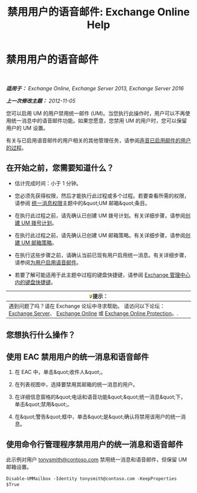 ﻿---
title: '禁用用户的语音邮件: Exchange Online Help'
TOCTitle: 禁用用户的语音邮件
ms:assetid: cecc9c0d-377d-489e-9db4-d487e9c0b552
ms:mtpsurl: https://technet.microsoft.com/zh-cn/library/Bb124691(v=EXCHG.150)
ms:contentKeyID: 50491576
ms.date: 05/23/2018
mtps_version: v=EXCHG.150
ms.translationtype: MT
---

# 禁用用户的语音邮件

 

_**适用于：** Exchange Online, Exchange Server 2013, Exchange Server 2016_

_**上一次修改主题：** 2012-11-05_

您可以启用 UM 的用户禁用统一邮件 (UM)。当您执行此操作时，用户可以不再使用统一消息中的语音邮件功能。如果您愿意，您禁用 UM 的用户时，您可以保留用户的 UM 设置。

有关与已启用语音邮件的用户相关的其他管理任务，请参阅[声音已启用邮件的用户的过程](voice-mail-enabled-user-procedures-exchange-2013-help.md)。

## 在开始之前，您需要知道什么？

  - 估计完成时间：小于 1 分钟。

  - 您必须先获得权限，然后才能执行此过程或多个过程。若要查看所需的权限，请参阅 [统一消息权限](unified-messaging-permissions-exchange-2013-help.md)主题中的\&quot;UM 邮箱\&quot;条目。

  - 在执行此过程之前，请先确认已创建 UM 拨号计划。有关详细步骤，请参阅[创建 UM 拨号计划](create-a-um-dial-plan-exchange-2013-help.md)。

  - 在执行此过程之前，请先确认已创建 UM 邮箱策略。有关详细步骤，请参阅[创建 UM 邮箱策略](create-a-um-mailbox-policy-exchange-2013-help.md)。

  - 在执行这些步骤之前，请确认当前已现有用户启用统一消息。有关详细步骤，请参阅[为用户启用语音邮件](enable-a-user-for-voice-mail-exchange-2013-help.md)。

  - 若要了解可能适用于此主题中过程的键盘快捷键，请参阅 [Exchange 管理中心内的键盘快捷键](keyboard-shortcuts-in-the-exchange-admin-center-exchange-online-protection-help.md)。

<table>
<thead>
<tr class="header">
<th><img src="images/Bb124558.tip(EXCHG.150).gif" title="提示" alt="提示" />提示：</th>
</tr>
</thead>
<tbody>
<tr class="odd">
<td>遇到问题了吗？请在 Exchange 论坛中寻求帮助。 请访问以下论坛：<a href="https://go.microsoft.com/fwlink/p/?linkid=60612">Exchange Server</a>、 <a href="https://go.microsoft.com/fwlink/p/?linkid=267542">Exchange Online</a> 或 <a href="https://go.microsoft.com/fwlink/p/?linkid=285351">Exchange Online Protection</a>。.</td>
</tr>
</tbody>
</table>


## 您想执行什么操作？

## 使用 EAC 禁用用户的统一消息和语音邮件

1.  在 EAC 中，单击\&quot;收件人\&quot;。

2.  在列表视图中，选择要禁用其邮箱的统一消息的用户。

3.  在详细信息窗格的\&quot;电话和语音功能\&quot;\&quot;统一消息\&quot;下，单击\&quot;禁用\&quot;。

4.  在\&quot;警告\&quot;框中，单击\&quot;是\&quot;确认将禁用该用户的统一消息。

## 使用命令行管理程序禁用用户的统一消息和语音邮件

此示例对用户 tonysmith@contoso.com 禁用统一消息和语音邮件，但保留 UM 邮箱设置。

    Disable-UMMailbox -Identity tonysmith@contoso.com -KeepProperties $True

